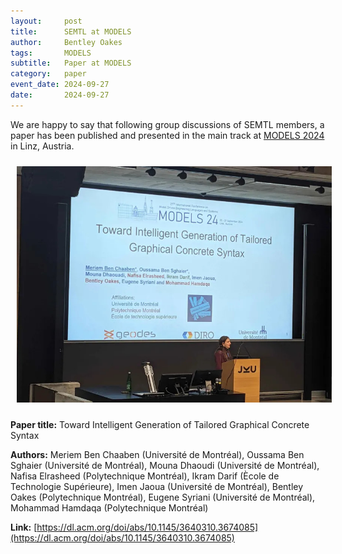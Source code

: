 ```yaml
---
layout:     post
title:      SEMTL at MODELS
author:     Bentley Oakes
tags: 		MODELS
subtitle:  	Paper at MODELS
category:   paper
event_date: 2024-09-27
date:       2024-09-27
---
```



We are happy to say that following group discussions of SEMTL members, a paper has been published and presented in the main track at [MODELS 2024](https://conf.researchr.org/home/models-2024) in Linz, Austria.

<img alt="Presentation at MODELS 2024" src="/slides/2024-09-27/concrete_syntax.jpg" style="width:600px; margin: 10px 10px 10px 10px;" />

**Paper title:** Toward Intelligent Generation of Tailored Graphical Concrete Syntax  

**Authors:** Meriem Ben Chaaben (Université de Montréal), Oussama Ben Sghaier (Université de Montréal), Mouna Dhaoudi (Université de Montréal), Nafisa Elrasheed (Polytechnique Montréal), Ikram Darif (Ècole de Technologie Supérieure), Imen Jaoua (Université de Montréal), Bentley Oakes (Polytechnique Montréal), Eugene Syriani (Université de Montréal), Mohammad Hamdaqa (Polytechnique Montréal)  

**Link:** [https://dl.acm.org/doi/abs/10.1145/3640310.3674085](https://dl.acm.org/doi/abs/10.1145/3640310.3674085)